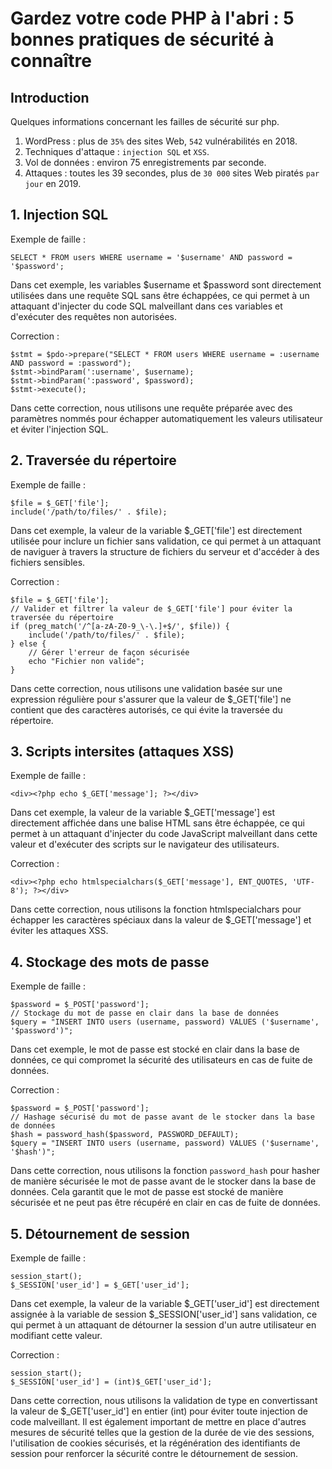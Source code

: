 # Gardez votre code PHP à l'abri : 5 bonnes pratiques de sécurité à connaître

## Introduction
Quelques informations concernant les failles de sécurité sur php.
1. WordPress : plus de `35%` des sites Web, `542` vulnérabilités en 2018.
2. Techniques d'attaque : `injection SQL` et `XSS`.
3. Vol de données : environ 75 enregistrements par seconde.
4. Attaques : toutes les 39 secondes, plus de `30 000` sites Web piratés `par jour` en 2019.

## 1. Injection SQL

Exemple de faille :
```
SELECT * FROM users WHERE username = '$username' AND password = '$password';
```
Dans cet exemple, les variables $username et $password sont directement utilisées dans une requête SQL sans être échappées, ce qui permet à un attaquant d'injecter du code SQL malveillant dans ces variables et d'exécuter des requêtes non autorisées.

Correction :
```
$stmt = $pdo->prepare("SELECT * FROM users WHERE username = :username AND password = :password");
$stmt->bindParam(':username', $username);
$stmt->bindParam(':password', $password);
$stmt->execute();
```
Dans cette correction, nous utilisons une requête préparée avec des paramètres nommés pour échapper automatiquement les valeurs utilisateur et éviter l'injection SQL.

## 2. Traversée du répertoire

Exemple de faille :
```
$file = $_GET['file'];
include('/path/to/files/' . $file);
```
Dans cet exemple, la valeur de la variable $_GET['file'] est directement utilisée pour inclure un fichier sans validation, ce qui permet à un attaquant de naviguer à travers la structure de fichiers du serveur et d'accéder à des fichiers sensibles.

Correction :
```
$file = $_GET['file'];
// Valider et filtrer la valeur de $_GET['file'] pour éviter la traversée du répertoire
if (preg_match('/^[a-zA-Z0-9_\-\.]+$/', $file)) {
    include('/path/to/files/' . $file);
} else {
    // Gérer l'erreur de façon sécurisée
    echo "Fichier non valide";
}
```
Dans cette correction, nous utilisons une validation basée sur une expression régulière pour s'assurer que la valeur de $_GET['file'] ne contient que des caractères autorisés, ce qui évite la traversée du répertoire.

## 3. Scripts intersites (attaques XSS)

Exemple de faille :
```
<div><?php echo $_GET['message']; ?></div>
```
Dans cet exemple, la valeur de la variable $_GET['message'] est directement affichée dans une balise HTML sans être échappée, ce qui permet à un attaquant d'injecter du code JavaScript malveillant dans cette valeur et d'exécuter des scripts sur le navigateur des utilisateurs.

Correction :
```
<div><?php echo htmlspecialchars($_GET['message'], ENT_QUOTES, 'UTF-8'); ?></div>
```
Dans cette correction, nous utilisons la fonction htmlspecialchars pour échapper les caractères spéciaux dans la valeur de $_GET['message'] et éviter les attaques XSS.

## 4. Stockage des mots de passe

Exemple de faille :
```
$password = $_POST['password'];
// Stockage du mot de passe en clair dans la base de données
$query = "INSERT INTO users (username, password) VALUES ('$username', '$password')";
```
Dans cet exemple, le mot de passe est stocké en clair dans la base de données, ce qui compromet la sécurité des utilisateurs en cas de fuite de données.

Correction :
```
$password = $_POST['password'];
// Hashage sécurisé du mot de passe avant de le stocker dans la base de données
$hash = password_hash($password, PASSWORD_DEFAULT);
$query = "INSERT INTO users (username, password) VALUES ('$username', '$hash')";
```
Dans cette correction, nous utilisons la fonction `password_hash` pour hasher de manière sécurisée le mot de passe avant de le stocker dans la base de données. Cela garantit que le mot de passe est stocké de manière sécurisée et ne peut pas être récupéré en clair en cas de fuite de données.

## 5. Détournement de session

Exemple de faille :
```
session_start();
$_SESSION['user_id'] = $_GET['user_id'];
```
Dans cet exemple, la valeur de la variable $_GET['user_id'] est directement assignée à la variable de session $_SESSION['user_id'] sans validation, ce qui permet à un attaquant de détourner la session d'un autre utilisateur en modifiant cette valeur.

Correction :
```
session_start();
$_SESSION['user_id'] = (int)$_GET['user_id'];
```
Dans cette correction, nous utilisons la validation de type en convertissant la valeur de $_GET['user_id'] en entier (int) pour éviter toute injection de code malveillant. Il est également important de mettre en place d'autres mesures de sécurité telles que la gestion de la durée de vie des sessions, l'utilisation de cookies sécurisés, et la régénération des identifiants de session pour renforcer la sécurité contre le détournement de session.
